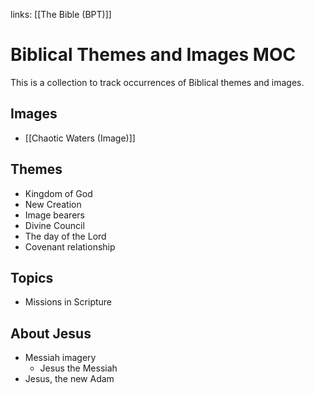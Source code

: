 links: [[The Bible (BPT)]]
# Biblical Themes and Images MOC
This is a collection to track occurrences of Biblical themes and images.

## Images
* [[Chaotic Waters (Image)]]

## Themes
* Kingdom of God
* New Creation
* Image bearers
* Divine Council
* The day of the Lord
* Covenant relationship

## Topics
* Missions in Scripture

## About Jesus
* Messiah imagery
	* Jesus the Messiah
* Jesus, the new Adam